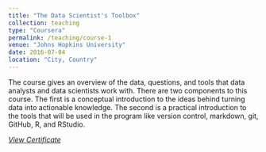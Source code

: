 ```yaml
---
title: "The Data Scientist's Toolbox"
collection: teaching
type: "Coursera"
permalink: /teaching/course-1
venue: "Johns Hopkins University"
date: 2016-07-04
location: "City, Country"
---
```


The course gives an overview of the data, questions, and tools that data analysts and data scientists work with. There are two components to this course. The first is a conceptual introduction to the ideas behind turning data into actionable knowledge. The second is a practical introduction to the tools that will be used in the program like version control, markdown, git, GitHub, R, and RStudio.

[*View Certificate*](https://coursera.org/share/3616537aa0b9e2be5c496c9b977ebd21)
